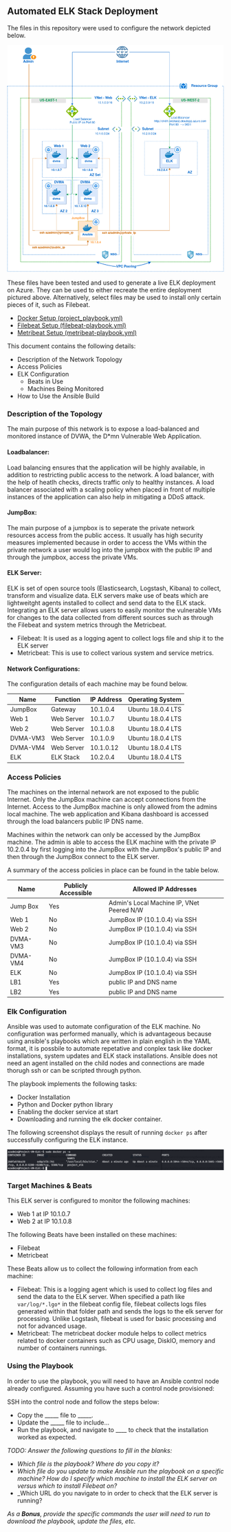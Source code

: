 ## Automated ELK Stack Deployment

The files in this repository were used to configure the network depicted below.

![Network Diagram](Diagrams/elk-diagram.png)

These files have been tested and used to generate a live ELK deployment on Azure. They can be used to either recreate the entire deployment pictured above. Alternatively, select files may be used to install only certain pieces of it, such as Filebeat.

  - [Docker Setup (project_playbook.yml)](Ansible/project_playbook.yml)
  - [Filebeat Setup (filebeat-playbook.yml)](Ansible/filebeat-playbook.yml)
  - [Metribeat Setup (metribeat-playbook.yml)](Ansible/metricbeat-playbook.yml)

This document contains the following details:
- Description of the Network Topology
- Access Policies
- ELK Configuration
  - Beats in Use
  - Machines Being Monitored
- How to Use the Ansible Build


### Description of the Topology

The main purpose of this network is to expose a load-balanced and monitored instance of DVWA, the D*mn Vulnerable Web Application.

#### Loadbalancer: 
Load balancing ensures that the application will be highly available, in addition to restricting public access to the network. A load balancer, with the help of heatlh checks, directs traffic only to healthy instances. A load balancer associated with a scaling policy when placed in front of multiple instances  of the application can also help in mitigating a DDoS attack.  
#### JumpBox:
The main purpose of a jumpbox is to seperate the private network resources access from the public access. It usually has high security measures implemented because in order to access the VMs within the private network a user would log into the jumpbox with the public IP and through the jumpbox, access the private VMs. 

#### ELK Server:
ELK is set of open source tools (Elasticsearch, Logstash, Kibana) to collect, transform and visualize data. ELK servers make use of beats which are lightweitght agents installed to collect and send data to the ELK stack. Integrating an ELK server allows users to easily monitor the vulnerable VMs for changes to the data collected from different sources such as through the Filebeat and system metrics through the Metricbeat.
- Filebeat: It is used as a logging agent to collect logs file and ship it to the ELK server
- Metricbeat: This is use to collect various system and service metrics. 

#### Network Configurations:
The configuration details of each machine may be found below.


| Name     | Function | IP Address | Operating System |
|----------|----------|------------|------------------|
| JumpBox | Gateway  | 10.1.0.4   | Ubuntu 18.0.4 LTS|
| Web 1     | Web Server| 10.1.0.7 |Ubuntu 18.0.4 LTS |
| Web 2     | Web Server| 10.1.0.8 |Ubuntu 18.0.4 LTS |
| DVMA-VM3    | Web Server | 10.1.0.9| Ubuntu 18.0.4 LTS |
| DVMA-VM4    | Web Server| 10.1.0.12 |Ubuntu 18.0.4 LTS|
| ELK    | ELK Stack | 10.2.0.4 |Ubuntu 18.0.4 LTS |



### Access Policies

The machines on the internal network are not exposed to the public Internet. Only the JumpBox machine can accept connections from the Internet. Access to the JumpBox machine is only allowed from the admins local machine. The web application and Kibana dashboard is accessed through the load balancers public IP DNS name. 

Machines within the network can only be accessed by the JumpBox machine. The admin is able to access the ELK machine with the private IP 10.2.0.4 by first logging into the JumpBox with the JumpBox's public IP and then through the JumpBox connect to the ELK server. 

A summary of the access policies in place can be found in the table below.

| Name     | Publicly Accessible | Allowed IP Addresses |
|----------|---------------------|----------------------|
| Jump Box | Yes              | Admin's Local Machine IP, VNet Peered N/W|
| Web 1    | No               |JumpBox IP (10.1.0.4) via SSH |
| Web 2    | No          |JumpBox IP (10.1.0.4) via SSH |
| DVMA-VM3 | No          |JumpBox IP (10.1.0.4) via SSH |
| DVMA-VM4 | No          |JumpBox IP (10.1.0.4) via SSH |
| ELK    | No         |JumpBox IP (10.1.0.4) via SSH |
| LB1     | Yes     | public IP and DNS name |
| LB2     | Yes     | public IP and DNS name |

### Elk Configuration

Ansible was used to automate configuration of the ELK machine. No configuration was performed manually, which is advantageous because using ansible's playbooks which are written in plain english in the YAML format, it is possbile to automate repetative and conplex task like docker installations, system updates and ELK stack installations. Ansible does not need an agent installed on the child nodes and connections are made thorugh ssh or can be scripted through python. 

The playbook implements the following tasks:
  * Docker Installation
  * Python and Docker python library 
  * Enabling the docker service at start 
  * Downloading and running the elk docker container. 
 

The following screenshot displays the result of running `docker ps` after successfully configuring the ELK instance.

![docker ps -a](Diagrams/docker-ps.png)


### Target Machines & Beats
This ELK server is configured to monitor the following machines:
- Web 1 at IP 10.1.0.7
- Web 2 at IP 10.1.0.8

The following Beats have been installed on these machines:
  * Filebeat
  * Metricbeat

These Beats allow us to collect the following information from each machine:
  * Filebeat: This is a logging agent which is used to collect log files and send the data to the ELK server. When specified a path like ` var/log/*.lgo* ` in the filebeat config file, filebeat collects logs files generated within that folder path and sends the logs to the elk server for processing. Unlike Logstash, filebeat is used for basic processing and not for advanced usage. 
  * Metricbeat: The metricbeat docker module helps to collect metrics related to docker containers such as CPU usage, DiskIO, memory and number of containers runnings.  


### Using the Playbook
In order to use the playbook, you will need to have an Ansible control node already configured. Assuming you have such a control node provisioned: 

SSH into the control node and follow the steps below:
- Copy the _____ file to _____.
- Update the _____ file to include...
- Run the playbook, and navigate to ____ to check that the installation worked as expected.

_TODO: Answer the following questions to fill in the blanks:_
- _Which file is the playbook? Where do you copy it?_
- _Which file do you update to make Ansible run the playbook on a specific machine? How do I specify which machine to install the ELK server on versus which to install Filebeat on?_
- _Which URL do you navigate to in order to check that the ELK server is running?

_As a **Bonus**, provide the specific commands the user will need to run to download the playbook, update the files, etc._